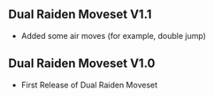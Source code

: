 ## Dual Raiden Moveset V1.1
- Added some air moves (for example, double jump)
## Dual Raiden Moveset V1.0
- First Release of Dual Raiden Moveset
